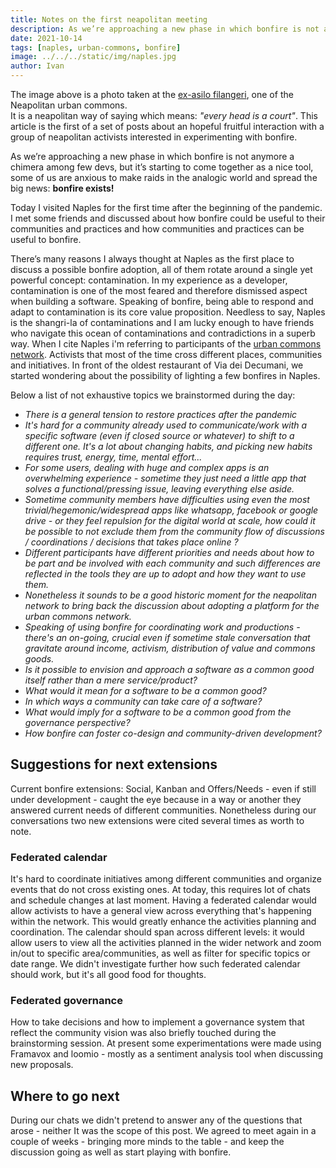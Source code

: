 ```yaml
---
title: Notes on the first neapolitan meeting
description: As we’re approaching a new phase in which bonfire is not anymore a chimera among few devs, but it’s starting to come together as a nice tool, some of us are anxious to make raids in the analogic world and spread the big news...
date: 2021-10-14
tags: [naples, urban-commons, bonfire]
image: ../../../static/img/naples.jpg
author: Ivan
---
```


<div class="p-4 text-base text-gray-200 rounded-lg bg-blueGray-600">
  The image above is a photo taken at the <a href="http://www.exasilofilangieri.it/" target="blank">ex-asilo filangeri</a>, one of the Neapolitan urban commons. <br> It is a neapolitan way of saying which means: <i>"every head is a court"</i>. This article is the first of a set of posts about an hopeful fruitful interaction with a group of neapolitan activists interested in experimenting with bonfire.
</div>

As we’re approaching a new phase in which bonfire is not anymore a chimera among few devs, but it’s starting to come together as a nice tool, some of us are anxious to make raids in the analogic world and spread the big news: **bonfire exists!**

Today I visited Naples for the first time after the beginning of the pandemic. I met some friends and discussed about how bonfire could be useful to their communities and practices and how communities and practices can be useful to bonfire. 

There’s many reasons I always thought at Naples as the first place to discuss a possible bonfire adoption, all of them rotate around a single yet powerful concept: contamination. 
In my experience as a developer, contamination is one of the most feared and therefore dismissed aspect when building a software. Speaking of bonfire, being able to respond and adapt to contamination is its  core value proposition. Needless to say, Naples is the shangri-la of contaminations and I am lucky enough to have friends who navigate this ocean of contaminations and contradictions in a superb way.
When I cite Naples i'm referring to participants of the [urban commons network](https://commonsnapoli.org). Activists that most of the time cross different places, communities and initiatives. In front of the oldest restaurant of Via dei Decumani, we started wondering about the possibility of lighting a few bonfires in Naples.

Below a list of not exhaustive topics we brainstormed during the day:
-  *There is a general tension to restore practices after the pandemic*
-  *It's hard for a community already used to communicate/work with a specific software (even if closed source or whatever) to shift to a different one. It's a lot about changing habits, and picking new habits requires trust, energy, time, mental effort...*
-  *For some users, dealing with huge and complex apps is an overwhelming experience - sometime they just need a little app that solves a functional/pressing issue, leaving everything else aside.*
- *Sometime community members have difficulties using even the most trivial/hegemonic/widespread apps like whatsapp, facebook or google drive - or they feel repulsion for the digital world at scale, how could it be possible to not exclude them from the community flow of discussions / coordinations / decisions that takes place online ?*
- *Different participants have different priorities and needs about how to be part and be involved with each community and such differences are reflected in the tools they are up to adopt and how they want to use them.*
- *Nonetheless it sounds to be a good historic moment for the neapolitan network to bring back the discussion about adopting a platform for the urban commons network.*
- *Speaking of using bonfire for coordinating work and productions - there's an on-going, crucial even if sometime stale conversation that gravitate around income, activism, distribution of value and commons goods.* 
- *Is it possible to envision and approach a software as a common good itself rather than a mere service/product?*
- *What would it mean for a software to be a common good?* 
- *In which ways a community can take care of a software?*
- *What would imply for a software to be a common good from the governance perspective?*
- *How bonfire can foster co-design and community-driven development?*
 

## Suggestions for next extensions
Current bonfire extensions: Social, Kanban and Offers/Needs - even if still under development - caught the eye because in a way or another they answered current needs of different communities.
Nonetheless during our conversations two new extensions were cited several times as worth to note.

### Federated calendar
It's hard to coordinate initiatives among different communities and organize events that do not cross existing ones. At today, this requires lot of chats and schedule changes at last moment. Having a federated calendar would allow activists to have a general view across everything that's happening within the network. This would greatly enhance the activities planning and coordination.
The calendar should span across different levels: it would allow users to view all the activities planned in the wider network and zoom in/out to specific area/communities, as well as filter for specific topics or date range. We didn't investigate further how such federated calendar should work, but it's all good food for thoughts.

### Federated governance
How to take decisions and how to implement a governance system that reflect the community vision was also briefly touched during the brainstorming session. At present some experimentations were made using Framavox and loomio - mostly as a sentiment analysis tool when discussing new proposals.

## Where to go next
During our chats we didn't pretend to answer any of the questions that arose - neither It was the scope of this post. We agreed to meet again in a couple of weeks - bringing more minds to the table - and keep the discussion going as well as start playing with bonfire.   